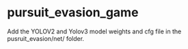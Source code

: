 # pursuit_evasion_game

Add the YOLOV2 and Yolov3 model weights and cfg file in the pusruit_evasion/net/   folder.

